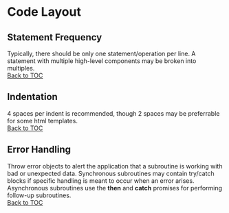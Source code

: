 # Code Layout
## Statement Frequency
Typically, there should be only one statement/operation per line. A statement with multiple high-level components may be broken into multiples.  
[Back to TOC](toc.md)
## Indentation
4 spaces per indent is recommended, though 2 spaces may be preferrable for some html templates.  
[Back to TOC](toc.md)
## Error Handling
Throw error objects to alert the application that a subroutine is working with bad or unexpected data. Synchronous subroutines may contain try/catch blocks if specific handling is meant to occur when an error arises. Asynchronous subroutines use the **then** and **catch** promises for performing follow-up subroutines.  
[Back to TOC](toc.md)
